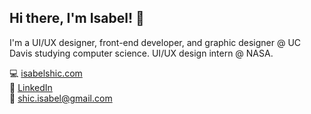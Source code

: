 ## Hi there, I'm Isabel! 👋

I'm a UI/UX designer, front-end developer, and graphic designer @ UC Davis studying computer science. UI/UX design intern @ NASA.

💻  [isabelshic.com](https://isabelshic.com)\
📎  [LinkedIn](https://linkedin.com/isabel-shic)\
💌  [shic.isabel@gmail.com](shic.isabel@gmail.com)
